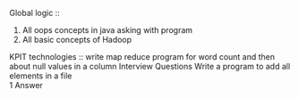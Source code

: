 Global logic ::
1. All oops concepts in java asking with program
2. All basic concepts of Hadoop  

KPIT technologies ::
 write map reduce program for word count and then about null values in a column
Interview Questions
Write a program to add all elements in a file  
1 Answer